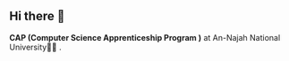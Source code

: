 ## Hi there 👋
  **CAP (Computer Science Apprenticeship Program )** at An-Najah National University👩‍💻 .

     

